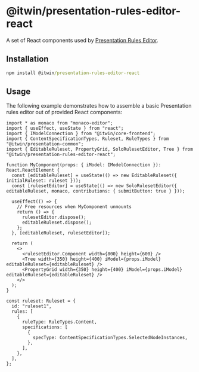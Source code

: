 # @itwin/presentation-rules-editor-react

A set of React components used by [Presentation Rules Editor](https://presentationruleseditor.bentley.com).

## Installation

```cmd
npm install @itwin/presentation-rules-editor-react
```

## Usage

The following example demonstrates how to assemble a basic Presentation rules editor out of provided React components:

```tsx
import * as monaco from "monaco-editor";
import { useEffect, useState } from "react";
import { IModelConnection } from "@itwin/core-frontend";
import { ContentSpecificationTypes, Ruleset, RuleTypes } from "@itwin/presentation-common";
import { EditableRuleset, PropertyGrid, SoloRulesetEditor, Tree } from "@itwin/presentation-rules-editor-react";

function MyComponent(props: { iModel: IModelConnection }): React.ReactElement {
  const [editableRuleset] = useState(() => new EditableRuleset({ initialRuleset: ruleset }));
  const [rulesetEditor] = useState(() => new SoloRulesetEditor({ editableRuleset, monaco, contributions: { submitButton: true } }));

  useEffect(() => {
    // Free resources when MyComponent unmounts
    return () => {
      rulesetEditor.dispose();
      editableRuleset.dispose();
    };
  }, [editableRuleset, rulesetEditor]);

  return (
    <>
      <rulesetEditor.Component width={800} height={600} />
      <Tree width={350} height={400} iModel={props.iModel} editableRuleset={editableRuleset} />
      <PropertyGrid width={350} height={400} iModel={props.iModel} editableRuleset={editableRuleset} />
    </>
  );
}

const ruleset: Ruleset = {
  id: "ruleset1",
  rules: [
    {
      ruleType: RuleTypes.Content,
      specifications: [
        {
          specType: ContentSpecificationTypes.SelectedNodeInstances,
        },
      ],
    },
  ],
};
```
